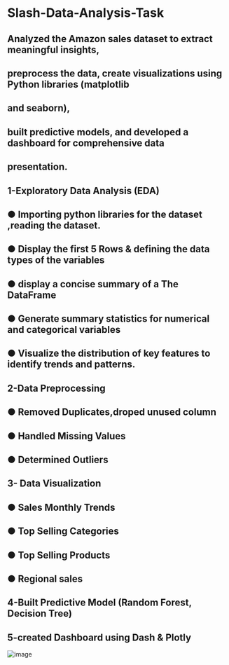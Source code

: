 # Slash-Data-Analysis-Task
## Analyzed the Amazon sales dataset to extract meaningful insights,
## preprocess the data, create visualizations using Python libraries (matplotlib
## and seaborn),
## built predictive models, and developed a dashboard for comprehensive data
## presentation.
## 1-Exploratory Data Analysis (EDA)
  ## ● Importing python libraries for the dataset ,reading the dataset.
  ## ● Display the first 5 Rows & defining the data types of the variables
  ## ● display a concise summary of a The DataFrame
  ## ● Generate summary statistics for numerical and categorical variables
  ## ● Visualize the distribution of key features to identify trends and patterns.
## 2-Data Preprocessing
  ## ● Removed Duplicates,droped unused column
  ## ● Handled Missing Values
  ## ● Determined Outliers
## 3- Data Visualization
  ## ● Sales Monthly Trends
  ## ● Top Selling Categories
  ## ● Top Selling Products
  ## ● Regional sales
## 4-Built Predictive Model (Random Forest, Decision Tree)
## 5-created Dashboard using Dash & Plotly
![image](https://github.com/shroukMohamedAlaa/Slash-Data-Analysis-Task/assets/101405248/dda3fee9-8032-4fa9-a5ed-03c235954430)


  

